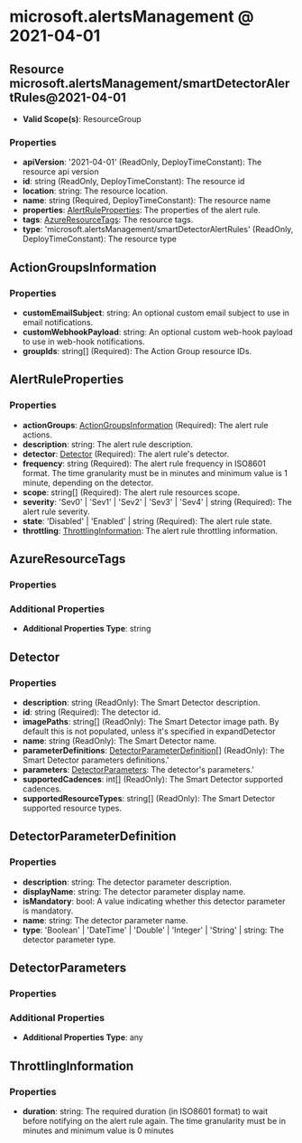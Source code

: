 # microsoft.alertsManagement @ 2021-04-01

## Resource microsoft.alertsManagement/smartDetectorAlertRules@2021-04-01
* **Valid Scope(s)**: ResourceGroup
### Properties
* **apiVersion**: '2021-04-01' (ReadOnly, DeployTimeConstant): The resource api version
* **id**: string (ReadOnly, DeployTimeConstant): The resource id
* **location**: string: The resource location.
* **name**: string (Required, DeployTimeConstant): The resource name
* **properties**: [AlertRuleProperties](#alertruleproperties): The properties of the alert rule.
* **tags**: [AzureResourceTags](#azureresourcetags): The resource tags.
* **type**: 'microsoft.alertsManagement/smartDetectorAlertRules' (ReadOnly, DeployTimeConstant): The resource type

## ActionGroupsInformation
### Properties
* **customEmailSubject**: string: An optional custom email subject to use in email notifications.
* **customWebhookPayload**: string: An optional custom web-hook payload to use in web-hook notifications.
* **groupIds**: string[] (Required): The Action Group resource IDs.

## AlertRuleProperties
### Properties
* **actionGroups**: [ActionGroupsInformation](#actiongroupsinformation) (Required): The alert rule actions.
* **description**: string: The alert rule description.
* **detector**: [Detector](#detector) (Required): The alert rule's detector.
* **frequency**: string (Required): The alert rule frequency in ISO8601 format. The time granularity must be in minutes and minimum value is 1 minute, depending on the detector.
* **scope**: string[] (Required): The alert rule resources scope.
* **severity**: 'Sev0' | 'Sev1' | 'Sev2' | 'Sev3' | 'Sev4' | string (Required): The alert rule severity.
* **state**: 'Disabled' | 'Enabled' | string (Required): The alert rule state.
* **throttling**: [ThrottlingInformation](#throttlinginformation): The alert rule throttling information.

## AzureResourceTags
### Properties
### Additional Properties
* **Additional Properties Type**: string

## Detector
### Properties
* **description**: string (ReadOnly): The Smart Detector description.
* **id**: string (Required): The detector id.
* **imagePaths**: string[] (ReadOnly): The Smart Detector image path. By default this is not populated, unless it's specified in expandDetector
* **name**: string (ReadOnly): The Smart Detector name.
* **parameterDefinitions**: [DetectorParameterDefinition](#detectorparameterdefinition)[] (ReadOnly): The Smart Detector parameters definitions.'
* **parameters**: [DetectorParameters](#detectorparameters): The detector's parameters.'
* **supportedCadences**: int[] (ReadOnly): The Smart Detector supported cadences.
* **supportedResourceTypes**: string[] (ReadOnly): The Smart Detector supported resource types.

## DetectorParameterDefinition
### Properties
* **description**: string: The detector parameter description.
* **displayName**: string: The detector parameter display name.
* **isMandatory**: bool: A value indicating whether this detector parameter is mandatory.
* **name**: string: The detector parameter name.
* **type**: 'Boolean' | 'DateTime' | 'Double' | 'Integer' | 'String' | string: The detector parameter type.

## DetectorParameters
### Properties
### Additional Properties
* **Additional Properties Type**: any

## ThrottlingInformation
### Properties
* **duration**: string: The required duration (in ISO8601 format) to wait before notifying on the alert rule again. The time granularity must be in minutes and minimum value is 0 minutes

